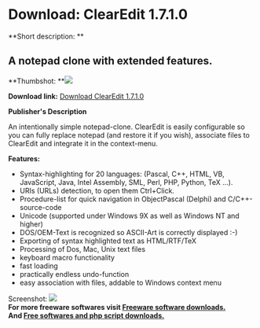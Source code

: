 # Download: ClearEdit 1.7.1.0

**Short description: **

## A notepad clone with extended features.

  
**Thumbshot: **![](http://www.freewarefiles.com/screenshot/clearedit17_md.gif)   
  
**Download link:** [Download ClearEdit 1.7.1.0](http://freesoftwares.boysofts.com/ClearEdit_program_33848.html)  
  

**Publisher's Description**  
  

An intentionally simple notepad-clone. ClearEdit is easily configurable so you
can fully replace notepad (and restore it if you wish), associate files to
ClearEdit and integrate it in the context-menu.

**Features:**

  * Syntax-highlighting for 20 languages: (Pascal, C++, HTML, VB, JavaScript, Java, Intel Assembly, SML, Perl, PHP, Python, TeX ...). 
  * URIs (URLs) detection, to open them Ctrl+Click. 
  * Procedure-list for quick navigation in ObjectPascal (Delphi) and C/C++-source-code 
  * Unicode (supported under Windows 9X as well as Windows NT and higher) 
  * DOS/OEM-Text is recognized so ASCII-Art is correctly displayed :-) 
  * Exporting of syntax highlighted text as HTML/RTF/TeX 
  * Processing of Dos, Mac, Unix text files 
  * keyboard macro functionality 
  * fast loading 
  * practically endless undo-function 
  * easy association with files, addable to Windows context menu 

  
  
Screenshot: ![](http://www.freewarefiles.com/screenshot/clearedit17.gif)  
**For more freeware softwares visit [Freeware software downloads.](http://freesoftwares.boysofts.com/)**   
**And [Free softwares and php script downloads.](http://www.boysofts.com/)**

